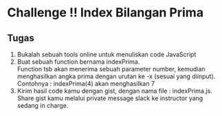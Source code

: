 # Challenge !! Index Bilangan Prima

## Tugas
1. Bukalah sebuah tools online untuk menuliskan code JavaScript
2. Buat sebuah function bernama indexPrima. <br>
Function tsb akan menerima sebuah parameter number, kemudian menghasilkan angka prima dengan urutan ke -x (sesuai yang diinput). <br>
Contohnya : indexPrima(4) akan menghasilkan 7
3. Kirim hasil code kamu dengan gist, dengan nama file : indexPrima.js. Share gist kamu melalui private message slack ke instructor yang sedang in charge.
